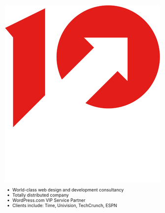 ![10up](img/10up.png)<!-- .element: class="tenup-logo" -->

* World-class web design and development consultancy<!-- .element: class="fragment" -->
* Totally distributed company<!-- .element: class="fragment" -->
* WordPress.com VIP Service Partner<!-- .element: class="fragment" -->
* Clients include: Time, Univision, TechCrunch, ESPN<!-- .element: class="fragment" -->